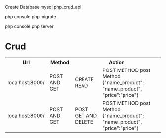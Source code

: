 
<p>Create Database mysql php_crud_api</p>
 <p>php console.php migrate </p>
 <p>php console.php server</p>


<h1>Crud</h1>
<table>
	<tr>
		<th>Url</th>
		<th>Method</th>
		<th colspan="2">Action</th>
	</tr>
	<tr>
		<td>localhost:8000/</td>
		<td>POST AND GET</td>
         <td>CREATE READ</td>
         <td>POST METHOD post Method {"name_product": "name_product", "price":"price"}</td>
	</tr><tr>
		<td>localhost:8000/</td>
		<td>POST AND GET</td>
         <td>POST GET AND DELETE</td>
         <td>POST METHOD post Method {"name_product": "name_product", "price":"price"}</td>
	</tr>
</table>